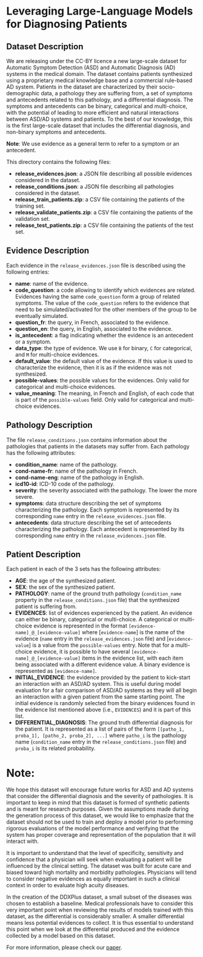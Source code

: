 # Leveraging Large-Language Models for Diagnosing Patients
## Dataset Description

We are releasing under the CC-BY licence a new large-scale dataset for Automatic Symptom Detection (ASD) and Automatic Diagnosis (AD) systems in the medical domain. The dataset contains patients synthesized using a proprietary medical knowledge base and a commercial rule-based AD system. Patients in the dataset are characterized by their socio-demographic data, a pathology they are suffering from, a set of symptoms and antecedents related to this pathology, and a differential diagnosis. The symptoms and antecedents can be binary, categorical and multi-choice, with the potential of leading to more efficient and natural interactions between ASD/AD systems and patients.  To the best of our knowledge, this is the first large-scale dataset that includes the differential diagnosis, and non-binary symptoms and antecedents.

**Note**: We use evidence as a general term to refer to a symptom or an antecedent.

This directory contains the following files:
   - **release_evidences.json**: a JSON file describing all possible evidences considered in the dataset.
   - **release_conditions.json**: a JSON file describing all pathologies considered in the dataset.
   - **release_train_patients.zip**: a CSV file containing the patients of the training set.
   - **release_validate_patients.zip**: a CSV file containing the patients of the validation set.
   - **release_test_patients.zip**: a CSV file containing the patients of the test set.

## Evidence Description

Each evidence in the `release_evidences.json` file is described using the following entries:
   - **name**: name of the evidence.
   - **code_question**: a code allowing to identify which evidences are related. Evidences having the same `code_question` form a group of related symptoms. The value of the `code_question` refers to the evidence that need to be simulated/activated for the other members of the group to be eventually simulated.
   - **question_fr**: the query, in French, associated to the evidence.
   - **question_en**: the query, in English, associated to the evidence.
   - **is_antecedent**: a flag indicating whether the evidence is an antecedent or a symptom.
   - **data_type**: the type of evidence. We use `B` for binary, `C` for categorical, and `M` for multi-choice evidences.
   - **default_value**: the default value of the evidence. If this value is used to characterize the evidence, then it is as if the evidence was not synthesized.
   - **possible-values**: the possible values for the evidences. Only valid for categorical and multi-choice evidences.
   - **value_meaning**: The meaning, in French and English, of each code that is part of the `possible-values` field. Only valid for categorical and multi-choice evidences.

## Pathology Description
The file `release_conditions.json` contains information about the pathologies that patients in the datasets may suffer from. Each pathology has the following attributes:
   - **condition_name**: name of the pathology.
   - **cond-name-fr**: name of the pathology in French.
   - **cond-name-eng**: name of the pathology in English.
   - **icd10-id**: ICD-10 code of the pathology.
   - **severity**: the severity associated with the pathology. The lower the more severe.
   - **symptoms**: data structure describing the set of symptoms characterizing the pathology. Each symptom is represented by its corresponding `name` entry in the  `release_evidences.json` file.
   - **antecedents**: data structure describing the set of antecedents characterizing the pathology. Each antecedent is represented by its corresponding `name` entry in the  `release_evidences.json` file.


## Patient Description

Each patient in each of the 3 sets has the following attributes:
   - **AGE**: the age of the synthesized patient.
   - **SEX**: the sex of the synthesized patient.
   - **PATHOLOGY**: name of the ground truth pathology (`condition_name` property in the `release_conditions.json` file) that the synthesized patient is suffering from.
   - **EVIDENCES**: list of evidences experienced by the patient. An evidence can either be binary, categorical or  multi-choice. A categorical or multi-choice evidence is represented in the format `[evidence-name]_@_[evidence-value]` where [`evidence-name`] is the name of the evidence (`name` entry in the `release_evidences.json` file) and [`evidence-value`] is a value from the `possible-values` entry. Note that for a multi-choice evidence, it is possible to have several `[evidence-name]_@_[evidence-value]` items in the evidence list, with each item being associated with a different evidence value. A binary evidence is represented as `[evidence-name]`.
   - **INITIAL_EVIDENCE**: the evidence provided by the patient to kick-start an interaction with an ASD/AD system. This is useful during model evaluation for a fair comparison of ASD/AD systems as they will all begin an interaction with a given patient from the same starting point. The initial evidence is randomly selected from the binary evidences found in the evidence list mentioned above (i.e., `EVIDENCES`) and it is part of this list.
   - **DIFFERENTIAL_DIAGNOSIS**: The ground truth differential diagnosis for the patient. It is represented as a list of pairs of the form `[[patho_1, proba_1], [patho_2, proba_2], ...]` where `patho_i` is the pathology name (`condition_name` entry in the `release_conditions.json` file) and `proba_i` is its related probability.


# Note:

We hope this dataset will encourage future works for ASD and AD systems that consider the differential diagnosis and the severity of pathologies. It is important to keep in mind that this dataset is formed of synthetic patients and is meant for research purposes. Given the assumptions made during the generation process of this dataset, we would like to emphasize that the dataset should not be used to train and deploy a model prior to performing rigorous evaluations of the model performance and verifying that the system has proper coverage and representation of the population that it will interact with.

It is important to understand that the level of specificity, sensitivity and confidence that a physician will seek when evaluating a patient will be influenced by the clinical setting. The dataset was built for acute care and biased toward high mortality and morbidity pathologies. Physicians will tend to consider negative evidences as equally important in such a clinical context in order to evaluate high acuity diseases.

In the creation of the DDXPlus dataset, a small subset of the diseases was chosen to establish a baseline. Medical professionals have to consider this very important point when reviewing the results of models trained with this dataset, as the differential is considerably smaller. A smaller differential means less potential evidences to collect. It is thus essential to understand this point when we look at the differential produced and the evidence collected by a model based on this dataset.

For more information, please check our [paper](https://arxiv.org/abs/2205.09148).
